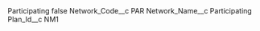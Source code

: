 <?xml version="1.0" encoding="UTF-8"?>
<CustomMetadata xmlns="http://soap.sforce.com/2006/04/metadata" xmlns:xsi="http://www.w3.org/2001/XMLSchema-instance" xmlns:xsd="http://www.w3.org/2001/XMLSchema">
    <label>Participating</label>
    <protected>false</protected>
    <values>
        <field>Network_Code__c</field>
        <value xsi:type="xsd:string">PAR</value>
    </values>
    <values>
        <field>Network_Name__c</field>
        <value xsi:type="xsd:string">Participating</value>
    </values>
    <values>
        <field>Plan_Id__c</field>
        <value xsi:type="xsd:string">NM1</value>
    </values>
</CustomMetadata>

